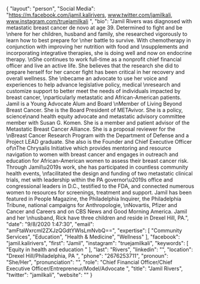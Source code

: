 {
  "layout": "person",
  "Social Media": "https://m.facebook.com/jamil.kalirivers, www.twitter.com/jamilkali, www.instagram.com/truejamilkali ",
  "bio": "Jamil Rivers was diagnosed with metastatic breast cancer de novo at age 39. Determined to fight and be \nhere for her children, husband and family, she researched vigorously to learn how to best prepare for \nher battle to survive. With chemotherapy in conjunction with improving her nutrition with food and \nsupplements and incorporating integrative therapies, she is doing well and now on endocrine therapy. \nShe continues to work full-time as a nonprofit chief financial officer and live an active life. She believes that the research she did to prepare herself for her cancer fight has been critical in her recovery and overall wellness. She \nbecame an advocate to use her voice and experiences to help advance legislative policy, medical \nresearch and customize support to better meet the needs of individuals impacted by breast cancer, \nparticularly metastatic and African-American patients. Jamil is a Young Advocate Alum and Board \nMember of Living Beyond Breast Cancer. She is the Board President of METAvivor. She is a policy, science\nand health equity advocate and metastatic advisory committee member with Susan G. Komen. She is a member and patient advisor of the Metastatic Breast Cancer Alliance. She is a proposal reviewer for the \nBreast Cancer Research Program with the Department of Defense and a Project LEAD graduate. She also is the Founder and Chief Executive Officer of\nThe Chrysalis Initiative which provides mentoring and resource navigation to women with breast cancer and engages in outreach and education for African-American women to assess their breast cancer risk. Through Jamil\u2019s work, she has participated in countless community health events, \nfacilitated the design and funding of two metastatic clinical trials, met with leadership within the PA governor\u2019s office and congressional leaders in D.C., testified to the FDA, and connected numerous women to resources for screenings, treatment and support. Jamil has been featured in People Magazine, the Philadelphia Inquirer, the Philadelphia Tribune, national campaigns for Anthropologie, \nNovartis, Pfizer and Cancer and Careers and on CBS News and Good Morning America. Jamil and her \nhusband, Rick have three children and reside in Drexel Hill, PA.",
  "date": "9/8/2020 1:47:30",
  "email": "amFtaWxrcml2ZXJzQGdtYWlsLmNvbQ==",
  "expertise": [
    "Community Services",
    "Education",
    "Health & Medicine",
    "Wellness"
  ],
  "facebook": "jamil.kalirivers",
  "first": "Jamil",
  "instagram": "truejamilkali",
  "keywords": [
    "Equity in health and education "
  ],
  "last": "Rivers",
  "linkedin": "",
  "location": "Drexel Hill/Philadelphia, PA ",
  "phone": "2676253711",
  "pronoun": "She/Her",
  "pronunciation": "",
  "role": "Chief Financial Officer/Chief Executive Officer/Entrepreneur/Model/Advocate ",
  "title": "Jamil Rivers",
  "twitter": "jamilkali",
  "website": ""
}
